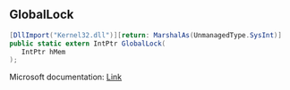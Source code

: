 ## GlobalLock

```csharp
[DllImport("Kernel32.dll")][return: MarshalAs(UnmanagedType.SysInt)]
public static extern IntPtr GlobalLock(
   IntPtr hMem
);
```

Microsoft documentation: [Link](https://docs.microsoft.com/en-us/windows/win32/api/winbase/nf-winbase-globallock)
